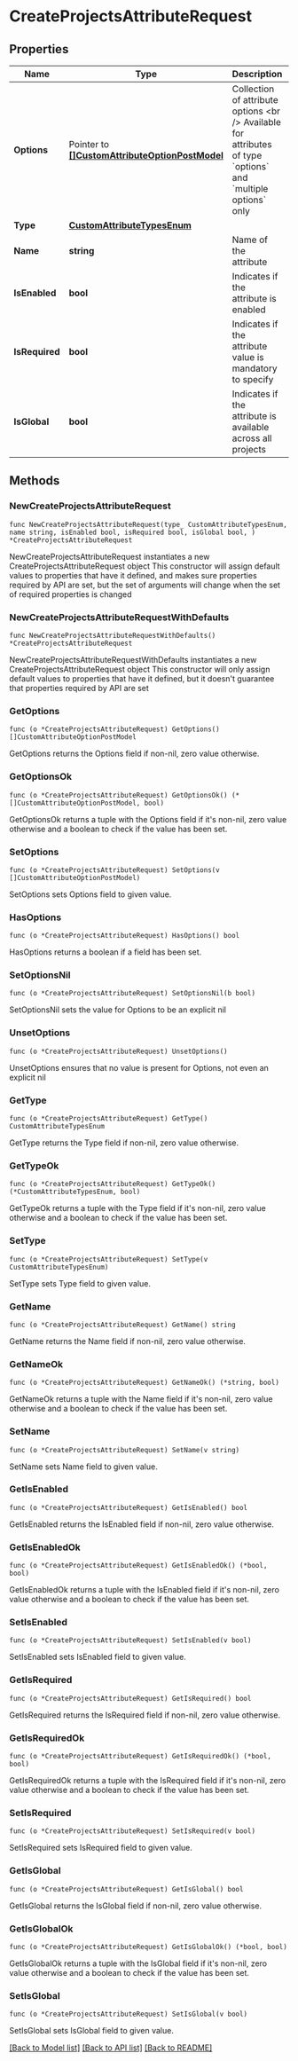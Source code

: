 # CreateProjectsAttributeRequest

## Properties

Name | Type | Description | Notes
------------ | ------------- | ------------- | -------------
**Options** | Pointer to [**[]CustomAttributeOptionPostModel**](CustomAttributeOptionPostModel.md) | Collection of attribute options  &lt;br /&gt;  Available for attributes of type &#x60;options&#x60; and &#x60;multiple options&#x60; only | [optional] 
**Type** | [**CustomAttributeTypesEnum**](CustomAttributeTypesEnum.md) |  | 
**Name** | **string** | Name of the attribute | 
**IsEnabled** | **bool** | Indicates if the attribute is enabled | 
**IsRequired** | **bool** | Indicates if the attribute value is mandatory to specify | 
**IsGlobal** | **bool** | Indicates if the attribute is available across all projects | 

## Methods

### NewCreateProjectsAttributeRequest

`func NewCreateProjectsAttributeRequest(type_ CustomAttributeTypesEnum, name string, isEnabled bool, isRequired bool, isGlobal bool, ) *CreateProjectsAttributeRequest`

NewCreateProjectsAttributeRequest instantiates a new CreateProjectsAttributeRequest object
This constructor will assign default values to properties that have it defined,
and makes sure properties required by API are set, but the set of arguments
will change when the set of required properties is changed

### NewCreateProjectsAttributeRequestWithDefaults

`func NewCreateProjectsAttributeRequestWithDefaults() *CreateProjectsAttributeRequest`

NewCreateProjectsAttributeRequestWithDefaults instantiates a new CreateProjectsAttributeRequest object
This constructor will only assign default values to properties that have it defined,
but it doesn't guarantee that properties required by API are set

### GetOptions

`func (o *CreateProjectsAttributeRequest) GetOptions() []CustomAttributeOptionPostModel`

GetOptions returns the Options field if non-nil, zero value otherwise.

### GetOptionsOk

`func (o *CreateProjectsAttributeRequest) GetOptionsOk() (*[]CustomAttributeOptionPostModel, bool)`

GetOptionsOk returns a tuple with the Options field if it's non-nil, zero value otherwise
and a boolean to check if the value has been set.

### SetOptions

`func (o *CreateProjectsAttributeRequest) SetOptions(v []CustomAttributeOptionPostModel)`

SetOptions sets Options field to given value.

### HasOptions

`func (o *CreateProjectsAttributeRequest) HasOptions() bool`

HasOptions returns a boolean if a field has been set.

### SetOptionsNil

`func (o *CreateProjectsAttributeRequest) SetOptionsNil(b bool)`

 SetOptionsNil sets the value for Options to be an explicit nil

### UnsetOptions
`func (o *CreateProjectsAttributeRequest) UnsetOptions()`

UnsetOptions ensures that no value is present for Options, not even an explicit nil
### GetType

`func (o *CreateProjectsAttributeRequest) GetType() CustomAttributeTypesEnum`

GetType returns the Type field if non-nil, zero value otherwise.

### GetTypeOk

`func (o *CreateProjectsAttributeRequest) GetTypeOk() (*CustomAttributeTypesEnum, bool)`

GetTypeOk returns a tuple with the Type field if it's non-nil, zero value otherwise
and a boolean to check if the value has been set.

### SetType

`func (o *CreateProjectsAttributeRequest) SetType(v CustomAttributeTypesEnum)`

SetType sets Type field to given value.


### GetName

`func (o *CreateProjectsAttributeRequest) GetName() string`

GetName returns the Name field if non-nil, zero value otherwise.

### GetNameOk

`func (o *CreateProjectsAttributeRequest) GetNameOk() (*string, bool)`

GetNameOk returns a tuple with the Name field if it's non-nil, zero value otherwise
and a boolean to check if the value has been set.

### SetName

`func (o *CreateProjectsAttributeRequest) SetName(v string)`

SetName sets Name field to given value.


### GetIsEnabled

`func (o *CreateProjectsAttributeRequest) GetIsEnabled() bool`

GetIsEnabled returns the IsEnabled field if non-nil, zero value otherwise.

### GetIsEnabledOk

`func (o *CreateProjectsAttributeRequest) GetIsEnabledOk() (*bool, bool)`

GetIsEnabledOk returns a tuple with the IsEnabled field if it's non-nil, zero value otherwise
and a boolean to check if the value has been set.

### SetIsEnabled

`func (o *CreateProjectsAttributeRequest) SetIsEnabled(v bool)`

SetIsEnabled sets IsEnabled field to given value.


### GetIsRequired

`func (o *CreateProjectsAttributeRequest) GetIsRequired() bool`

GetIsRequired returns the IsRequired field if non-nil, zero value otherwise.

### GetIsRequiredOk

`func (o *CreateProjectsAttributeRequest) GetIsRequiredOk() (*bool, bool)`

GetIsRequiredOk returns a tuple with the IsRequired field if it's non-nil, zero value otherwise
and a boolean to check if the value has been set.

### SetIsRequired

`func (o *CreateProjectsAttributeRequest) SetIsRequired(v bool)`

SetIsRequired sets IsRequired field to given value.


### GetIsGlobal

`func (o *CreateProjectsAttributeRequest) GetIsGlobal() bool`

GetIsGlobal returns the IsGlobal field if non-nil, zero value otherwise.

### GetIsGlobalOk

`func (o *CreateProjectsAttributeRequest) GetIsGlobalOk() (*bool, bool)`

GetIsGlobalOk returns a tuple with the IsGlobal field if it's non-nil, zero value otherwise
and a boolean to check if the value has been set.

### SetIsGlobal

`func (o *CreateProjectsAttributeRequest) SetIsGlobal(v bool)`

SetIsGlobal sets IsGlobal field to given value.



[[Back to Model list]](../README.md#documentation-for-models) [[Back to API list]](../README.md#documentation-for-api-endpoints) [[Back to README]](../README.md)


